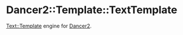 # Dancer2::Template::TextTemplate

[Text::Template](https://metacpan.org/pod/Text::Template) engine for
[Dancer2](https://metacpan.org/pod/Dancer2).
